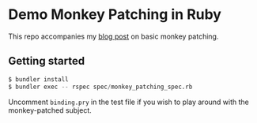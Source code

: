 # Demo Monkey Patching in Ruby

This repo accompanies my [blog post](https://blog.dennisokeeffe.com/blog/2022-02-17-the-beginners-guide-to-monkey-patching-in-ruby) on basic monkey patching.

## Getting started

```s
$ bundler install
$ bundler exec -- rspec spec/monkey_patching_spec.rb
```

Uncomment `binding.pry` in the test file if you wish to play around with the monkey-patched subject.
